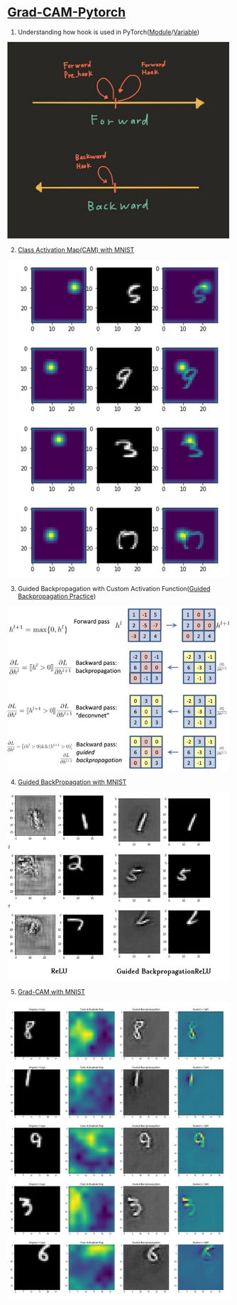 # [Grad-CAM-Pytorch](https://github.com/GunhoChoi/Grad-CAM-Pytorch/blob/master/%E1%84%8E%E1%85%AC%E1%84%80%E1%85%A5%E1%86%AB%E1%84%92%E1%85%A9_GoogleColab_GradCAM.pdf)



1. Understanding how hook is used in PyTorch([Module](./hook_practice/Module_Hook_Practice.ipynb)/[Variable](./hook_practice/Variable_Hook_Practice.ipynb))

<img src="./hook_practice/asset/hook.jpeg" width="500">

2. [Class Activation Map(CAM) with MNIST](./CAM_MNIST.ipynb)

<img src="./cam_max.png" width="500">

3. Guided Backpropagation with Custom Activation Function([Guided Backpropagation Practice](./guided_backprop_practice/Guided_Backpropagation.ipynb))

<img src="./guided_backprop_practice/guided_backprop.jpg" width="500">

4. [Guided BackPropagation with MNIST](./GuidedBackprop_MNIST.ipynb
)

<img src="./guided_backprop_practice/Guidedbackprop.png" width="500">

5. [Grad-CAM with MNIST](https://github.com/GunhoChoi/Grad-CAM-Pytorch/blob/master/GradCAM_MNIST.ipynb)

<img src ="./gradcam.png" width="500">
